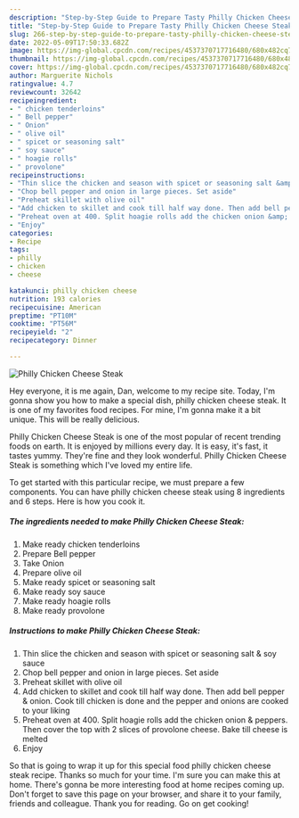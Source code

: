 ```yaml
---
description: "Step-by-Step Guide to Prepare Tasty Philly Chicken Cheese Steak"
title: "Step-by-Step Guide to Prepare Tasty Philly Chicken Cheese Steak"
slug: 266-step-by-step-guide-to-prepare-tasty-philly-chicken-cheese-steak
date: 2022-05-09T17:50:33.682Z
image: https://img-global.cpcdn.com/recipes/4537370717716480/680x482cq70/philly-chicken-cheese-steak-recipe-main-photo.jpg
thumbnail: https://img-global.cpcdn.com/recipes/4537370717716480/680x482cq70/philly-chicken-cheese-steak-recipe-main-photo.jpg
cover: https://img-global.cpcdn.com/recipes/4537370717716480/680x482cq70/philly-chicken-cheese-steak-recipe-main-photo.jpg
author: Marguerite Nichols
ratingvalue: 4.7
reviewcount: 32642
recipeingredient:
- " chicken tenderloins"
- " Bell pepper"
- " Onion"
- " olive oil"
- " spicet or seasoning salt"
- " soy sauce"
- " hoagie rolls"
- " provolone"
recipeinstructions:
- "Thin slice the chicken and season with spicet or seasoning salt &amp; soy sauce"
- "Chop bell pepper and onion in large pieces. Set aside"
- "Preheat skillet with olive oil"
- "Add chicken to skillet and cook till half way done. Then add bell pepper &amp; onion. Cook till chicken is done and the pepper and onions are cooked to your liking"
- "Preheat oven at 400. Split hoagie rolls add the chicken onion &amp; peppers. Then cover the top with 2 slices of provolone cheese. Bake till cheese is melted"
- "Enjoy"
categories:
- Recipe
tags:
- philly
- chicken
- cheese

katakunci: philly chicken cheese 
nutrition: 193 calories
recipecuisine: American
preptime: "PT10M"
cooktime: "PT56M"
recipeyield: "2"
recipecategory: Dinner

---
```



![Philly Chicken Cheese Steak](https://img-global.cpcdn.com/recipes/4537370717716480/680x482cq70/philly-chicken-cheese-steak-recipe-main-photo.jpg)

Hey everyone, it is me again, Dan, welcome to my recipe site. Today, I'm gonna show you how to make a special dish, philly chicken cheese steak. It is one of my favorites food recipes. For mine, I'm gonna make it a bit unique. This will be really delicious.

Philly Chicken Cheese Steak is one of the most popular of recent trending foods on earth. It is enjoyed by millions every day. It is easy, it's fast, it tastes yummy. They're fine and they look wonderful. Philly Chicken Cheese Steak is something which I've loved my entire life.




To get started with this particular recipe, we must prepare a few components. You can have philly chicken cheese steak using 8 ingredients and 6 steps. Here is how you cook it.

<!--inarticleads1-->

##### The ingredients needed to make Philly Chicken Cheese Steak:

1. Make ready  chicken tenderloins
1. Prepare  Bell pepper
1. Take  Onion
1. Prepare  olive oil
1. Make ready  spicet or seasoning salt
1. Make ready  soy sauce
1. Make ready  hoagie rolls
1. Make ready  provolone




<!--inarticleads2-->

##### Instructions to make Philly Chicken Cheese Steak:

1. Thin slice the chicken and season with spicet or seasoning salt &amp; soy sauce
1. Chop bell pepper and onion in large pieces. Set aside
1. Preheat skillet with olive oil
1. Add chicken to skillet and cook till half way done. Then add bell pepper &amp; onion. Cook till chicken is done and the pepper and onions are cooked to your liking
1. Preheat oven at 400. Split hoagie rolls add the chicken onion &amp; peppers. Then cover the top with 2 slices of provolone cheese. Bake till cheese is melted
1. Enjoy




So that is going to wrap it up for this special food philly chicken cheese steak recipe. Thanks so much for your time. I'm sure you can make this at home. There's gonna be more interesting food at home recipes coming up. Don't forget to save this page on your browser, and share it to your family, friends and colleague. Thank you for reading. Go on get cooking!
